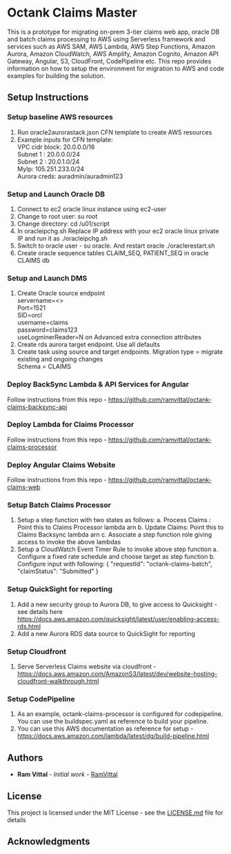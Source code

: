 # Octank Claims Master

This is a prototype for migrating on-prem 3-tier claims web app, oracle DB and batch claims processing to AWS using Serverless framework 
and services such as AWS SAM, AWS Lambda, AWS Step Functions, Amazon Aurora, Amazon CloudWatch, AWS Amplify, Amazon Cognito, Amazon API Gateway,
Angular, S3, CloudFront, CodePipeline etc.
This repo provides information on how to setup the environment for migration to AWS and code examples for building the solution. 

## Setup Instructions

### Setup baseline AWS resources 

1. Run oracle2aurorastack.json CFN template to create AWS resources
2. Example inputs for CFN template:  
     VPC cidr block: 20.0.0.0/16  
     Subnet 1 : 20.0.0.0/24  
     Subnet 2 : 20.0.1.0/24  
     MyIp: 105.251.233.0/24  
     Aurora creds: auradmin/auradmin123

### Setup and Launch Oracle DB
1. Connect to ec2 oracle linux instance using ec2-user
2. Change to root user: su root
3. Change directory: cd /u01/script
4. In oracleipchg.sh Replace IP address with your ec2 oracle linux private IP and run it as ./oracleipchg.sh
5. Switch to oracle user - su oracle.  And restart oracle ./oraclerestart.sh
6. Create oracle sequence tables CLAIM_SEQ, PATIENT_SEQ in oracle CLAIMS db


### Setup and Launch DMS

1.	Create Oracle source endpoint   
        servername=<<ec2 private ip>>  
        Port=1521  
        SID=orcl  
        username=claims  
        password=claims123  
        useLogminerReader=N on Advanced extra connection attributes
2.	Create rds aurora target endpoint. Use all defaults
3.	Create task using source and target endpoints. 
        Migration type = migrate existing and ongoing changes  
        Schema = CLAIMS

### Deploy BackSync Lambda & API Services for Angular 

  Follow instructions from this repo - https://github.com/ramvittal/octank-claims-backsync-api  

### Deploy Lambda for Claims Processor

  Follow instructions from this repo - https://github.com/ramvittal/octank-claims-processor  

### Deploy Angular Claims Website
  Follow instructions from this repo - https://github.com/ramvittal/octank-claims-web  

### Setup Batch Claims Processor

1.	Setup a step function with two states as follows:
  a.	Process Claims :  Point this to Claims Processor lambda arn
  b.	Update Claims: Point this to Claims Backsync lambda arn
  c.	Associate a step function role giving access to invoke the above lambdas
2.	Setup a CloudWatch Event Timer Rule to invoke above step function
  a.	Configure a fixed rate schedule and choose target as step function
  b.	Configure input with following: { "requestId": "octank-claims-batch", "claimStatus": "Submitted" }

### Setup QuickSight for reporting

1. Add a new security group to Aurora DB, to give access to Quicksight - see details here https://docs.aws.amazon.com/quicksight/latest/user/enabling-access-rds.html
2. Add a new Aurora RDS data source to QuickSight for reporting

### Setup Cloudfront
1. Serve Serverless Claims website via cloudfront - https://docs.aws.amazon.com/AmazonS3/latest/dev/website-hosting-cloudfront-walkthrough.html

### Setup CodePipeline 

1. As an example, octank-claims-processor is configured for codepipeline. You can use the buildspec.yaml as reference to build your pipeline. 
2. You can use this AWS documentation as reference for setup - https://docs.aws.amazon.com/lambda/latest/dg/build-pipeline.html



## Authors

* **Ram Vittal** - *Initial work* - [RamVittal](https://github.com/ramvittal)

## License

This project is licensed under the MIT License - see the [LICENSE.md](LICENSE.md) file for details

## Acknowledgments
